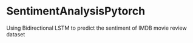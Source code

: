 # SentimentAnalysisPytorch
Using Bidirectional LSTM to predict the sentiment of IMDB movie review dataset
